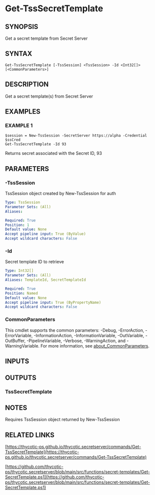 # Get-TssSecretTemplate

## SYNOPSIS
Get a secret template from Secret Server

## SYNTAX

```
Get-TssSecretTemplate [-TssSession] <TssSession> -Id <Int32[]> [<CommonParameters>]
```

## DESCRIPTION
Get a secret template(s) from Secret Server

## EXAMPLES

### EXAMPLE 1
```
$session = New-TssSession -SecretServer https://alpha -Credential $ssCred
Get-TssSecretTemplate -Id 93
```

Returns secret associated with the Secret ID, 93

## PARAMETERS

### -TssSession
TssSession object created by New-TssSession for auth

```yaml
Type: TssSession
Parameter Sets: (All)
Aliases:

Required: True
Position: 1
Default value: None
Accept pipeline input: True (ByValue)
Accept wildcard characters: False
```

### -Id
Secret template ID to retrieve

```yaml
Type: Int32[]
Parameter Sets: (All)
Aliases: TemplateId, SecretTemplateId

Required: True
Position: Named
Default value: None
Accept pipeline input: True (ByPropertyName)
Accept wildcard characters: False
```

### CommonParameters
This cmdlet supports the common parameters: -Debug, -ErrorAction, -ErrorVariable, -InformationAction, -InformationVariable, -OutVariable, -OutBuffer, -PipelineVariable, -Verbose, -WarningAction, and -WarningVariable. For more information, see [about_CommonParameters](http://go.microsoft.com/fwlink/?LinkID=113216).

## INPUTS

## OUTPUTS

### TssSecretTemplate
## NOTES
Requires TssSession object returned by New-TssSession

## RELATED LINKS

[https://thycotic-ps.github.io/thycotic.secretserver/commands/Get-TssSecretTemplate](https://thycotic-ps.github.io/thycotic.secretserver/commands/Get-TssSecretTemplate)

[https://github.com/thycotic-ps/thycotic.secretserver/blob/main/src/functions/secret-templates/Get-SecretTemplate.ps1](https://github.com/thycotic-ps/thycotic.secretserver/blob/main/src/functions/secret-templates/Get-SecretTemplate.ps1)

